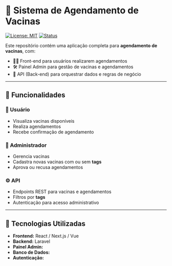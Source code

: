 # 💉 Sistema de Agendamento de Vacinas

[![License: MIT](https://img.shields.io/badge/license-MIT-blue.svg)](LICENSE)
[![Status](https://img.shields.io/badge/status-em%20desenvolvimento-yellow)]()

Este repositório contém uma aplicação completa para **agendamento de vacinas**, com:

- 🧑‍💻 Front-end para usuários realizarem agendamentos
- 🛠️ Painel Admin para gestão de vacinas e agendamentos
- 🧬 API (Back-end) para orquestrar dados e regras de negócio

---

## 🚀 Funcionalidades

### 👤 Usuário
- Visualiza vacinas disponíveis
- Realiza agendamentos
- Recebe confirmação de agendamento

### 🔐 Administrador
- Gerencia vacinas
- Cadastra novas vacinas com ou sem **tags**
- Aprova ou recusa agendamentos

### ⚙️ API
- Endpoints REST para vacinas e agendamentos
- Filtros por **tags**
- Autenticação para acesso administrativo

---

## 🧰 Tecnologias Utilizadas

- **Frontend:** React / Next.js / Vue
- **Backend:** Laravel
- **Painel Admin:** 
- **Banco de Dados:** 
- **Autenticação:** 

